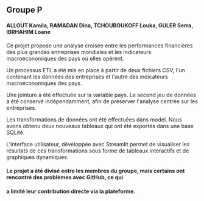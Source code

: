 ## Groupe P
#### ALLOUT Kamila, RAMADAN Dina, TCHOUBOUKOFF Louka, GULER Serra, IBRHAHIM Loane

Ce projet propose une analyse croisée entre les performances financières des plus grandes entreprises mondiales et les
indicateurs macroéconomiques des pays où elles opèrent.

Un processus ETL a été mis en place à partir de deux fichiers CSV, l'un contenant les données des entreprises et l'autre 
des indicateurs macroéconomiques des pays.

Une jointure a été effectuée sur la variable pays. Le second jeu de données a été conservé indépendamment, afin de 
préserver l'analyse centrée sur les entreprises.

Les transformations de données ont été effectuées dans model. Nous avons obtenu deux nouveaux tableaux qui ont été 
exportés dans une base SQLite.

L'interface utilisateur, développée avec Streamlit permet de visualiser les résultats de ces transformations sous forme 
de tableaux interactifs et de graphiques dynamiques.

#### Le projet a été divisé entre les membres du groupe, mais certains ont rencontré des problèmes avec GitHub, ce qui
#### a limité leur contribution directe via la plateforme. 
